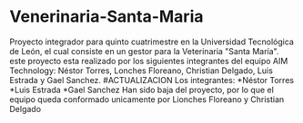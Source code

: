 # Venerinaria-Santa-Maria
Proyecto integrador para quinto cuatrimestre en la Universidad Tecnológica de León, el cual consiste en un gestor para la Veterinaria "Santa María". este proyecto esta realizado por los siguientes integrantes del equipo AIM Technology: Néstor Torres, Lonches Floreano, Christian Delgado, Luis Estrada y Gael Sanchez.
#ACTUALIZACION
Los integrantes: *Néstor Torres *Luis Estrada *Gael Sanchez
Han sido baja del proyecto, por lo que el equipo queda conformado unicamente por Lionches Floreano y Christian Delgado